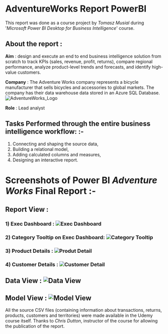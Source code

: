 # AdventureWorks Report PowerBI

This report was done as a course project by *Tomasz Musial* during '*Microsoft Power BI Desktop for Business Intelligence*' course.

## About the report :

**Aim** : design and execute an end to end business intelligence solution from scratch to track KPIs (sales, revenue, profit, returns), compare regional 
performance, analyze product-level trends and forecasts, and identify high-value customers.

**Company** : The Adventure Works company represents a bicycle manufacturer that sells bicycles and accessories to global markets. The company has their data warehouse data stored in an Azure SQL Database. 
![AdventureWorks_Logo](https://github.com/Tom-Mus/Power-BI-Projects/assets/124078931/5610559c-def4-4140-b950-a4d870fcc226)

**Role** : Lead analyst

## Tasks Performed through the entire business intelligence workflow: :-

1) Connecting and shaping the source data, 
2) Building a relational model, 
3) Adding calculated columns and measures, 
4) Designing an interactive report.

# Screenshots of Power BI *Adventure Works* Final Report :-

## Report View : 
### 1) Exec Dashboard : ![Exec Dashboard](https://github.com/Tom-Mus/Power-BI-Projects/assets/124078931/50ffea5a-35ab-4935-aebe-730f83219476)
### 2) Category Tooltip on Exec Dashboard: ![Category Tooltip](https://github.com/Tom-Mus/Power-BI-Projects/assets/124078931/a315d259-3c3a-4d9f-ba2d-822e00fd5a8d)
### 3) Product Details : ![Produt Detail](https://github.com/Tom-Mus/Power-BI-Projects/assets/124078931/76145db8-8874-4952-8300-7a07651f3643)
### 4) Customer Details : ![Customer Detail](https://github.com/Tom-Mus/Power-BI-Projects/assets/124078931/3c64ebdd-e417-4502-bfce-532d8b632061)
## Data View : ![Data View](https://github.com/Tom-Mus/Power-BI-Projects/assets/124078931/df6cbff4-842c-4dd6-a8ec-594ec9f3a527)
## Model View : ![Model View](https://github.com/Tom-Mus/Power-BI-Projects/assets/124078931/59a354a0-e6cb-4b25-a2c9-43df4830dbd8)

All the source CSV files (containing information about transactions, returns, products, customers and territories) were made available in the Udemy course itself. Thanks to *Chris Dutton*, instructor of the course for allowing the publication of the report.
